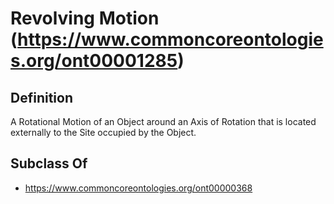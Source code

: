 # Revolving Motion (https://www.commoncoreontologies.org/ont00001285)

## Definition
A Rotational Motion of an Object around an Axis of Rotation that is located externally to the Site occupied by the Object.

## Subclass Of
- https://www.commoncoreontologies.org/ont00000368

